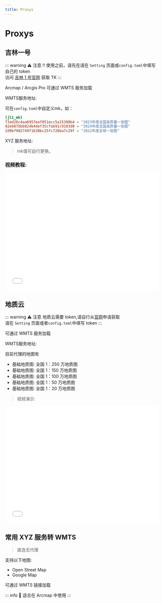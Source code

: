 ```yaml
---
title: Proxys
---
```


<script setup>
import GetAddress from "./GetAddress.vue"

</script>

# Proxys

## 吉林一号

::: warning ⚠️ 注意
‼️ 使用之前，请先在请在 `Setting` 页面或`config.toml`中填写自己的 token  
访问 [吉林 1 号官网](https://www.jl1mall.com/rskit/MyRSservice) 获取 TK
:::

Arcmap / Arcgis Pro 可通过 WMTS 服务加载

WMTS服务地址:
<GetAddress path="/WMTS/jl1"/>

可在`config.toml`中自定义mk，如：
```toml
[jl1_mk]
73ad26c4aa6957eef051ecc5a15308b4 = "2023年度全国高质量一张图"
92e687bbb824b4def35cfab91c9103d0 = "2024年度全国高质量一张图"
2d9bf902749f1630bc25fc720ba7c29f = "2022年度全球一张图"
```

XYZ 服务地址:
<GetAddress path="/getTile/jl1/{z}/{x}/{y}?mk=73ad26c4aa6957eef051ecc5a15308b4"/>

> mk值可自行更换。


### 视频教程:
<iframe src="//player.bilibili.com/player.html?isOutside=true&aid=113406514301152&bvid=BV144SdYiECo&cid=26561089267&p=1&autoplay=0" scrolling="no" border="0" frameborder="no" framespacing="0" allowfullscreen="true" width="100%" height="387px"></iframe>

## 地质云

::: warning ⚠️ 注意
地质云需要 token,请自行从[官网](https://igss.cgs.gov.cn/admin/token/index.jsp)申请获取  
请在 `Setting` 页面或者`config.toml`中填写 token
:::

可通过 WMTS 服务加载

WMTS服务地址:
<GetAddress path="/WMTS/geocloud"/>

目前代理的地图有

- 基础地质图: 全国 1：250 万地质图
- 基础地质图: 全国 1：150 万地质图
- 基础地质图: 全国 1：100 万地质图
- 基础地质图: 全国 1：50 万地质图
- 基础地质图: 全国 1：20 万地质图

> 视频演示:
<iframe src="//player.bilibili.com/player.html?isOutside=true&aid=113163043409358&bvid=BV17jtWetEvB&cid=25919818527&p=1&autoplay=0" scrolling="no" border="0" frameborder="no" framespacing="0" allowfullscreen="true" width="100%" height="387px"></iframe>

## 常用 XYZ 服务转 WMTS

> 直连无代理

支持以下地图:

- Open Street Map
- Google Map

可通过 WMTS 链接加载
<GetAddress path="/WMTS/XYZ"/>

::: info
🤔 适合在 Arcmap 中使用
:::

